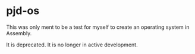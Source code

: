 # pjd-os

This was only ment to be a test for myself to create an operating system in Assembly.

It is deprecated. It is no longer in active development.
